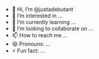 - 👋 Hi, I’m @justadebutant
- 👀 I’m interested in ...
- 🌱 I’m currently learning ...
- 💞️ I’m looking to collaborate on ...
- 📫 How to reach me ...
- 😄 Pronouns: ...
- ⚡ Fun fact: ...

<!---
justadebutant/justadebutant is a ✨ special ✨ repository because its `README.md` (this file) appears on your GitHub profile.
You can click the Preview link to take a look at your changes.
--->
